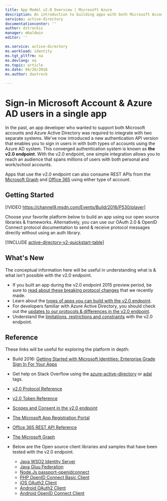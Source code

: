 ```yaml
---
title: App Model v2.0 Overview | Microsoft Azure
description: An introduction to building apps with both Microsoft Account and Azure Active Directory sign-in.
services: active-directory
documentationcenter: ''
author: dstrockis
manager: mbaldwin
editor: ''

ms.service: active-directory
ms.workload: identity
ms.tgt_pltfrm: na
ms.devlang: na
ms.topic: article
ms.date: 04/26/2016
ms.author: dastrock

---
```

# Sign-in Microsoft Account & Azure AD users in a single app
In the past, an app developer who wanted to support both Microsoft accounts and Azure Active Directory was required to integrate with two separate systems.  We've now introduced a new authentication API version that enables you to sign in users in with both types of accounts using the Azure AD system.  This converged authentication system is known as **the v2.0 endpoint**.  With the v2.0 endpoint, one simple integration allows you to reach an audience that spans millions of users with both personal and work/school accounts.

Apps that use the v2.0 endpoint can also consume REST APIs from the [Microsoft Graph](https://graph.microsoft.io) and [Office 365](https://msdn.microsoft.com/office/office365/howto/authenticate-Office-365-APIs-using-v2) using either type of account.

<!-- For a quick introduction to the v2.0 endpoint, please view the [Getting Started with Microsoft Identities: Enterprise Grade Sign In For Your Apps](https://azure.microsoft.com/documentation/videos/build-2016-getting-started-with-microsoft-identities-enterprise-grade-sign-in-for-your-apps/) video. -->

## Getting Started
[!VIDEO https://channel9.msdn.com/Events/Build/2016/P530/player]


Choose your favorite platform below to build an app using our open source libraries & frameworks.  Alternatively, you can use our OAuth 2.0 & OpenID Connect protocol documentation to send & receive protocol messages directly without using an auth library.

<!-- TODO: Finalize this table  -->
[!INCLUDE [active-directory-v2-quickstart-table](../../includes/active-directory-v2-quickstart-table.md)]

## What's New
The conceptual information here will be useful in understanding what is & what isn't possible with the v2.0 endpoint.

* If you built an app during the v2.0 endpoint 2015 preview period, be sure to [read about these breaking protocol changes](active-directory-v2-preview-oidc-changes.md) that we recently made.
* Learn about the [types of apps you can build with the v2.0 endpoint](active-directory-v2-flows.md).
* For developers familiar with Azure Active Directory, you should check out the [updates to our protocols & differences in the v2.0 endpoint](active-directory-v2-compare.md).
* Understand the [limitations, restrictions and constraints](active-directory-v2-limitations.md) with the v2.0 endpoint.

## Reference
These links will be useful for exploring the platform in depth:

* Build 2016: [Getting Started with Microsoft Identities: Enterprise Grade Sign In For Your Apps](https://azure.microsoft.com/documentation/videos/build-2016-getting-started-with-microsoft-identities-enterprise-grade-sign-in-for-your-apps/)
* Get help on Stack Overflow using the [azure-active-directory](http://stackoverflow.com/questions/tagged/azure-active-directory) or [adal](http://stackoverflow.com/questions/tagged/adal) tags.
* [v2.0 Protocol Reference](active-directory-v2-protocols.md)
* [v2.0 Token Reference](active-directory-v2-tokens.md)
* [Scopes and Consent in the v2.0 endpoint](active-directory-v2-scopes.md)
* [The Microsoft App Registration Portal](https://apps.dev.microsoft.com)
* [Office 365 REST API Reference](https://msdn.microsoft.com/office/office365/howto/authenticate-Office-365-APIs-using-v2)
* [The Microsoft Graph](https://graph.microsoft.io)
* Below are the Open source client libraries and samples that have been tested with the v2.0 endpoint.
  
  * [Java WSO2 Identity Server](https://docs.wso2.com/display/IS500/Introducing+the+Identity+Server)
  * [Java Gluu Federation](https://github.com/GluuFederation/oxAuth)
  * [Node.Js passport-openidconnect](https://www.npmjs.com/package/passport-openidconnect)
  * [PHP OpenID Connect Basic Client](https://github.com/jumbojett/OpenID-Connect-PHP)
  * [iOS OAuth2 Client](https://github.com/nxtbgthng/OAuth2Client)
  * [Android OAuth2 Client](https://github.com/wuman/android-oauth-client)
  * [Android OpenID Connect Client](https://github.com/kalemontes/OIDCAndroidLib)

